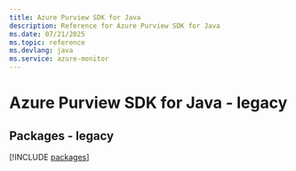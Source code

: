 ```yaml
---
title: Azure Purview SDK for Java
description: Reference for Azure Purview SDK for Java
ms.date: 07/21/2025
ms.topic: reference
ms.devlang: java
ms.service: azure-monitor
---
```

# Azure Purview SDK for Java - legacy
## Packages - legacy
[!INCLUDE [packages](purview-index.md)]